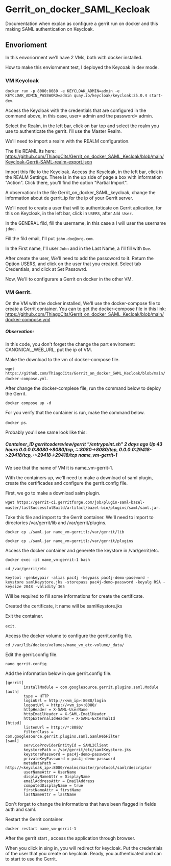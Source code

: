 # Gerrit_on_docker_SAML_Kecloak
Documentation when explan as configure a gerrit run on docker and this making SAML authentication on Keycloak.  

## Envorioment
In this envoriorment we'll have 2 VMs, both with docker installed. 

How to make this  enviornment test, I deployed the Keycoak in dev mode. 

### VM Keycloak 

`docker run -p 8080:8080 -e KEYCLOAK_ADMIN=admin -e KEYCLOAK_ADMIN_PASSWORD=admin quay.io/keycloak/keycloak:25.0.4 start-dev`.

Access the Keycloak with the credentials that are configured in the command above, in this case, user= admin and the password= admin.

Select the Realm, in the left bar, click on bar top and select the realm you use to authenticate the gerrit. I'll use the Master Realm. 

We'll need to import a realm with the REALM configuration.

The file REAML its here: https://github.com/ThiagoCits/Gerrit_on_docker_SAML_Kecloak/blob/main/Keycloak-Gerrti-SAML-realm-export.json

Import this file to the Keycloak. Access the Keycloak, in the left bar, click in the REALM Settings. There is in the up side of page a box with information "Action". Click there, you'll find the option "Partial Import". 

A observation: In the file Gerrit_on_docker_SAML_keycloak, change the information about de gerrit_ip for the ip of your Gerrit server. 

We'll need to create a user that will to authenticate on Gerrit aplication, for this on Keycloak, in the left bar, click in `USERS`, after `Add User`.

In the GENERAL fild, fill the username, in this case a I will user the username `jdoe`.

Fill the fild email, I'll put `john.doe@org.com`.

In the First name, I'll user `John` and  in the Last Name, a I'll fill with `Doe`.

After create the user, We'll need to add the passoword to it.
Return the Option USERS, and click on the user that you created.
Select tab Credentials, and click at Set Passowrd.

Now, We'll to configurare a Gerrit on docker in the other VM. 

### VM Gerrit.
On the  VM with the docker installed, We'll use the docker-compose file to create a Gerrit container.
You can to get the docker-compose file in this link: https://github.com/ThiagoCits/Gerrit_on_docker_SAML_Kecloak/blob/main/docker-compose.yml
##### Observation: 
In this code, you don't forget the change the part enviroment: CANONICAL_WEB_URL, put the ip of VM. 

Make the download to the vm of docker-compose file. 

`wget https://github.com/ThiagoCits/Gerrit_on_docker_SAML_Kecloak/blob/main/docker-compose.yml`.

After change the docker-complese file, run the command below to deploy the Gerrit. 

`docker compose up -d`

For you verify that the container is run, make the command below. 

`docker ps`.

Probably you'll see same look like this:

##### Container_ID   gerritcodereview/gerrit   "/entrypoint.sh"   2 days ago   Up 43 hours   0.0.0.0:8080->8080/tcp, :::8080->8080/tcp, 0.0.0.0:29418->29418/tcp, :::29418->29418/tcp   name_vm-gerrit-1

We see that the name of VM it is name_vm-gerrit-1.

With the containers up, we'll need to make a download of saml plugin, create the certificades and configure the gerrit.config file. 

First, we go to make a download salm plugin.

`wget https://gerrit-ci.gerritforge.com/job/plugin-saml-bazel-master/lastSuccessfulBuild/artifact/bazel-bin/plugins/saml/saml.jar`.

Take this file and import to the Gerrit container. We'll need to import to directories /var/gerrit/lib and /var/gerrit/plugins. 

`docker cp ./saml.jar name_vm-gerrit1:/var/gerrit/lib`

`docker cp ./saml.jar name_vm-gerrit1:/var/gerrit/plugins`

Access the docker container and generete the keystore in /var/gerrit/etc.

`docker exec -it name_vm-gerrit-1 bash`

`cd /var/gerrit/etc`

`keytool -genkeypair -alias pac4j -keypass pac4j-demo-password -keystore samlKeystore.jks -storepass pac4j-demo-password -keyalg RSA -keysize 2048 -validity 365`

Will be required to fill some informations for create the certificate.

Created the certificate, it name will be samlKeystore.jks

Exit the container.

`exit`.

Access the docker volume to configure the gerrit.config file. 

`cd /var/lib/docker/volumes/name_vm_etc-volume/_data/`

Edit the gerrit.config file.

`nano gerrit.config`

Add the information below in que gerrit.config file. 

```
[gerrit]
        installModule = com.googlesource.gerrit.plugins.saml.Module
[auth]
        type = HTTP
        loginUrl = http://<vm_ip>:8080/login
        logoutUrl = http://<vm_ip>:8080/
        httpHeader = X-SAML-UserName
        httpEmailHeader = X-SAML-EmailHeader
        httpExternalIdHeader = X-SAML-ExternalId
[httpd]
        listenUrl = http://*:8080/
        filterClass = com.googlesource.gerrit.plugins.saml.SamlWebFilter
[saml]
        serviceProviderEntityId = SAML2Client
        keystorePath = /var/gerrit/etc/samlKeystore.jks
        keystorePassword = pac4j-demo-password
        privateKeyPassword = pac4j-demo-password
        metadataPath = http://<keycloak_ip>:8080/realms/master/protocol/saml/descriptor
        userNameAttr = UserName
        displayNameAttr = DisplayName
        emailAddressAttr = EmailAddress
        computedDisplayName = true
        firstNameAttr = firstName
        lastNameAttr = lastName

```

Don't forget to change the informations that have been flagged in fields auth and saml. 

Restart the Gerrit container. 

`docker restart name_vm-gerrit-1`

After the gerrit start , access the application through browser. 

When you click in sing in, you will redirect for keycloak. Put the credentials of the user that you create on keycloak. Ready, you authenticated and can to start to use the Gerrit. 


